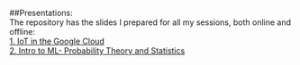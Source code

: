 ##Presentations:
<br>
The repository has the slides I prepared for all my sessions, both online and offline:
<br>
<a href="https://docs.google.com/presentation/d/1N9iU78HYAOJruROXn4nR_T44qCwuPraVPYYTZE1EK0U/edit?usp=sharing">1. IoT in the Google Cloud</a>
<br>
<a href="https://docs.google.com/presentation/d/1ANnNe1rBdM5nIr9WenHI0M4ozxeSzQYVL3x5i2WzTJ8/edit?usp=sharing">2. Intro to ML- Probability Theory and Statistics</a>

